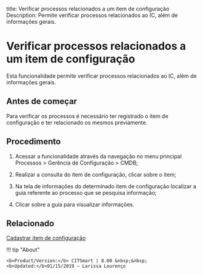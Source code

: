 title: Verificar processos relacionados a um item de configuração
Description: Permite verificar processos relacionados ao IC, além de informações gerais.
# Verificar processos relacionados a um item de configuração

Esta funcionalidade permite verificar processos relacionados ao IC, além de informações gerais.

Antes de começar
--------------------

Para verificar os processos é necessário ter registrado o item de configuração e
ter relacionado os mesmos previamente.

Procedimento
----------------

1.  Acessar a funcionalidade através da navegação no menu principal
    Processos \> Gerência de Configuração \> CMDB;

2.  Realizar a consulta do item de configuração, clicar sobre o item;

3.  Na tela de informações do determinado item de configuração localizar a guia
    referente ao processo que se pesquisa informação;

4.  Clicar sobre a guia para visualizar informações.

Relacionado
----------------

[Cadastrar item de configuração](/pt-br/citsmart-platform-8/processes/configuration/use/register-CI.html)

!!! tip "About"

    <b>Product/Version:</b> CITSmart | 8.00 &nbsp;&nbsp;
    <b>Updated:</b>01/15/2019 – Larissa Lourenço
